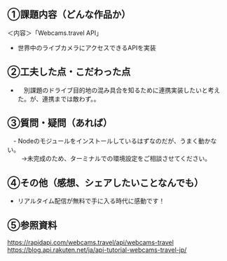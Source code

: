 ## ①課題内容（どんな作品か）
＜内容＞「Webcams.travel API」<br>
- 世界中のライブカメラにアクセスできるAPIを実装


## ②工夫した点・こだわった点
- 　別課題のドライブ目的地の混み具合を知るために連携実装したいと考えた。が、連携までは敵わず。。


## ③質問・疑問（あれば）
　- Nodeのモジュールをインストールしているはずなのだが、うまく動かない。<br>
　   　→未完成のため、ターミナルでの環境設定をご相談させてください。
　

## ④その他（感想、シェアしたいことなんでも）
- リアルタイム配信が無料で手に入る時代に感動です！

  
 ## ⑤参照資料
 https://rapidapi.com/webcams.travel/api/webcams-travel<br>
 https://blog.api.rakuten.net/ja/api-tutorial-webcams-travel-jp/
